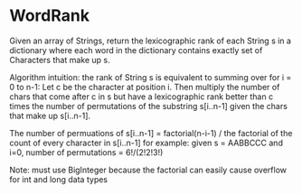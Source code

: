 # WordRank

Given an array of Strings, return the lexicographic rank of each String s in a dictionary where each word in the dictionary 
contains exactly set of Characters that make up s.

Algorithm intuition: the rank of String s is equivalent to summing over for i = 0 to n-1: 
Let c be the character at position i. Then multiply the number of chars that come after c in s but have a lexicographic rank
better than c times the number of permutations of the substring s[i..n-1] given the chars that make up s[i..n-1].
  		
The number of permuations of s[i..n-1] = factorial(n-i-1) / the factorial of the count of every character in s[i..n-1]
for example: given s = AABBCCC and i=0, number of permutations = 6!/(2!2!3!)

Note: must use BigInteger because the factorial can easily cause overflow for int and long data types
